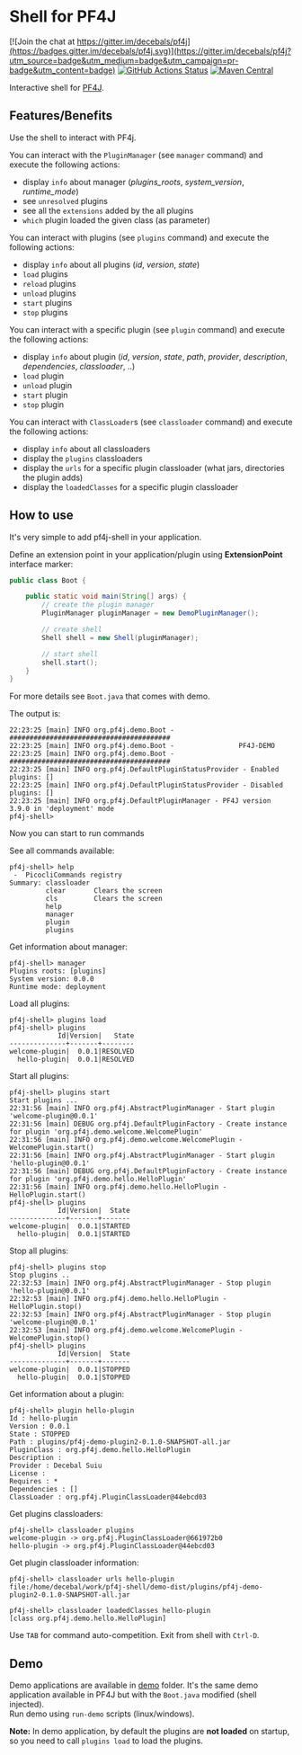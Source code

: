 Shell for PF4J
=====================
[![Join the chat at https://gitter.im/decebals/pf4j](https://badges.gitter.im/decebals/pf4j.svg)](https://gitter.im/decebals/pf4j?utm_source=badge&utm_medium=badge&utm_campaign=pr-badge&utm_content=badge)
[![GitHub Actions Status](https://github.com/pf4j/pf4j-shell/actions/workflows/build.yml/badge.svg)](https://github.com/pf4j/pf4j-shell/actions/workflows/build.yml)
[![Maven Central](http://img.shields.io/maven-central/v/org.pf4j/pf4j-shell.svg)](http://search.maven.org/#search|ga|1|pf4j-shell)

Interactive shell for [PF4J](http://pf4j.org).

Features/Benefits
-------------------
Use the shell to interact with PF4j.

You can interact with the `PluginManager` (see `manager` command) and execute the following actions:
- display `info` about manager (_plugins_roots_, _system_version_, _runtime_mode_)
- see `unresolved` plugins
- see all the `extensions` added by the all plugins
- `which` plugin loaded the given class (as parameter)

You can interact with plugins (see `plugins` command) and execute the following actions:
- display `info` about all plugins (_id_, _version_, _state_)
- `load` plugins
- `reload` plugins
- `unload` plugins
- `start` plugins
- `stop` plugins

You can interact with a specific plugin (see `plugin` command) and execute the following actions:
- display `info` about plugin (_id_, _version_, _state_, _path_, _provider_, _description_, _dependencies_, _classloader_, ..)
- `load` plugin
- `unload` plugin
- `start` plugin
- `stop` plugin

You can interact with `ClassLoader`s (see `classloader` command)  and execute the following actions:
- display `info` about all classloaders
- display the `plugins` classloaders
- display the `urls` for a specific plugin classloader (what jars, directories the plugin adds)
- display the `loadedClasses` for a specific plugin classloader

How to use
-------------------
It's very simple to add pf4j-shell in your application.

Define an extension point in your application/plugin using **ExtensionPoint** interface marker:

```java
public class Boot {

    public static void main(String[] args) {
        // create the plugin manager
        PluginManager pluginManager = new DemoPluginManager();

        // create shell
        Shell shell = new Shell(pluginManager);

        // start shell
        shell.start();
    }
}
```

For more details see `Boot.java` that comes with demo. 

The output is:
```
22:23:25 [main] INFO org.pf4j.demo.Boot - ########################################
22:23:25 [main] INFO org.pf4j.demo.Boot -                PF4J-DEMO                
22:23:25 [main] INFO org.pf4j.demo.Boot - ########################################
22:23:25 [main] INFO org.pf4j.DefaultPluginStatusProvider - Enabled plugins: []
22:23:25 [main] INFO org.pf4j.DefaultPluginStatusProvider - Disabled plugins: []
22:23:25 [main] INFO org.pf4j.DefaultPluginManager - PF4J version 3.9.0 in 'deployment' mode
pf4j-shell> 
```

Now you can start to run commands

See all commands available:
```
pf4j-shell> help
 -  PicocliCommands registry
Summary: classloader 
         clear       Clears the screen
         cls         Clears the screen
         help        
         manager     
         plugin      
         plugins     
```

Get information about manager:
```
pf4j-shell> manager 
Plugins roots: [plugins]
System version: 0.0.0
Runtime mode: deployment
```

Load all plugins:
```
pf4j-shell> plugins load
pf4j-shell> plugins 
            Id|Version|   State
--------------+-------+--------
welcome-plugin|  0.0.1|RESOLVED
  hello-plugin|  0.0.1|RESOLVED
```

Start all plugins:
```
pf4j-shell> plugins start 
Start plugins ...
22:31:56 [main] INFO org.pf4j.AbstractPluginManager - Start plugin 'welcome-plugin@0.0.1'
22:31:56 [main] DEBUG org.pf4j.DefaultPluginFactory - Create instance for plugin 'org.pf4j.demo.welcome.WelcomePlugin'
22:31:56 [main] INFO org.pf4j.demo.welcome.WelcomePlugin - WelcomePlugin.start()
22:31:56 [main] INFO org.pf4j.AbstractPluginManager - Start plugin 'hello-plugin@0.0.1'
22:31:56 [main] DEBUG org.pf4j.DefaultPluginFactory - Create instance for plugin 'org.pf4j.demo.hello.HelloPlugin'
22:31:56 [main] INFO org.pf4j.demo.hello.HelloPlugin - HelloPlugin.start()
pf4j-shell> plugins 
            Id|Version|  State
--------------+-------+-------
welcome-plugin|  0.0.1|STARTED
  hello-plugin|  0.0.1|STARTED
```

Stop all plugins:
```
pf4j-shell> plugins stop 
Stop plugins ..
22:32:53 [main] INFO org.pf4j.AbstractPluginManager - Stop plugin 'hello-plugin@0.0.1'
22:32:53 [main] INFO org.pf4j.demo.hello.HelloPlugin - HelloPlugin.stop()
22:32:53 [main] INFO org.pf4j.AbstractPluginManager - Stop plugin 'welcome-plugin@0.0.1'
22:32:53 [main] INFO org.pf4j.demo.welcome.WelcomePlugin - WelcomePlugin.stop()
pf4j-shell> plugins
            Id|Version|  State
--------------+-------+-------
welcome-plugin|  0.0.1|STOPPED
  hello-plugin|  0.0.1|STOPPED
```

Get information about a plugin:
```
pf4j-shell> plugin hello-plugin
Id : hello-plugin
Version : 0.0.1
State : STOPPED
Path : plugins/pf4j-demo-plugin2-0.1.0-SNAPSHOT-all.jar
PluginClass : org.pf4j.demo.hello.HelloPlugin
Description : 
Provider : Decebal Suiu
License : 
Requires : *
Dependencies : []
ClassLoader : org.pf4j.PluginClassLoader@44ebcd03
```

Get plugins classloaders:
```
pf4j-shell> classloader plugins 
welcome-plugin -> org.pf4j.PluginClassLoader@661972b0
hello-plugin -> org.pf4j.PluginClassLoader@44ebcd03
```

Get plugin classloader information:
```
pf4j-shell> classloader urls hello-plugin 
file:/home/decebal/work/pf4j-shell/demo-dist/plugins/pf4j-demo-plugin2-0.1.0-SNAPSHOT-all.jar
```
```
pf4j-shell> classloader loadedClasses hello-plugin
[class org.pf4j.demo.hello.HelloPlugin]
```

Use `TAB` for command auto-competition. 
Exit from shell with `Ctrl-D`.

Demo
---------------
Demo applications are available in [demo](https://github.com/pf4j/pf4j-shell/tree/master/demo) folder.
It's the same demo application available in PF4J but with the `Boot.java` modified (shell injected).  
Run demo using `run-demo` scripts (linux/windows).

**Note:** In demo application, by default the plugins are **not loaded** on startup, so you need to call `plugins load` to load the plugins. 
